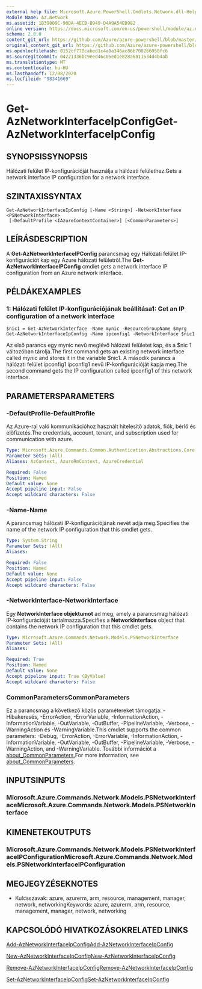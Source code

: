 ```yaml
---
external help file: Microsoft.Azure.PowerShell.Cmdlets.Network.dll-Help.xml
Module Name: Az.Network
ms.assetid: 1B39809C-90DA-4ECB-B949-D4A9A54ED982
online version: https://docs.microsoft.com/en-us/powershell/module/az.network/get-aznetworkinterfaceipconfig
schema: 2.0.0
content_git_url: https://github.com/Azure/azure-powershell/blob/master/src/Network/Network/help/Get-AzNetworkInterfaceIpConfig.md
original_content_git_url: https://github.com/Azure/azure-powershell/blob/master/src/Network/Network/help/Get-AzNetworkInterfaceIpConfig.md
ms.openlocfilehash: 8152cf778cabed1c4a8a346ac86b708266058fc6
ms.sourcegitcommit: 04221336bc9eed46c05ed1e828a6811534d4b4ab
ms.translationtype: MT
ms.contentlocale: hu-HU
ms.lasthandoff: 12/08/2020
ms.locfileid: "98341669"
---
```

# <span data-ttu-id="0b4cd-101">Get-AzNetworkInterfaceIpConfig</span><span class="sxs-lookup"><span data-stu-id="0b4cd-101">Get-AzNetworkInterfaceIpConfig</span></span>

## <span data-ttu-id="0b4cd-102">SYNOPSIS</span><span class="sxs-lookup"><span data-stu-id="0b4cd-102">SYNOPSIS</span></span>
<span data-ttu-id="0b4cd-103">Hálózati felület IP-konfigurációját használja a hálózati felülethez.</span><span class="sxs-lookup"><span data-stu-id="0b4cd-103">Gets a network interface IP configuration for a network interface.</span></span>

## <span data-ttu-id="0b4cd-104">SZINTAXIS</span><span class="sxs-lookup"><span data-stu-id="0b4cd-104">SYNTAX</span></span>

```
Get-AzNetworkInterfaceIpConfig [-Name <String>] -NetworkInterface <PSNetworkInterface>
 [-DefaultProfile <IAzureContextContainer>] [<CommonParameters>]
```

## <span data-ttu-id="0b4cd-105">LEÍRÁS</span><span class="sxs-lookup"><span data-stu-id="0b4cd-105">DESCRIPTION</span></span>
<span data-ttu-id="0b4cd-106">A **Get-AzNetworkInterfaceIPConfig** parancsmag egy Hálózati felület IP-konfigurációt kap egy Azure hálózati felületről.</span><span class="sxs-lookup"><span data-stu-id="0b4cd-106">The **Get-AzNetworkInterfaceIPConfig** cmdlet gets a network interface IP configuration from an Azure network interface.</span></span>

## <span data-ttu-id="0b4cd-107">PÉLDÁK</span><span class="sxs-lookup"><span data-stu-id="0b4cd-107">EXAMPLES</span></span>

### <span data-ttu-id="0b4cd-108">1: Hálózati felület IP-konfigurációjának beállítása</span><span class="sxs-lookup"><span data-stu-id="0b4cd-108">1: Get an IP configuration of a network interface</span></span>
```
$nic1 = Get-AzNetworkInterface -Name mynic -ResourceGroupName $myrg
Get-AzNetworkInterfaceIpConfig -Name ipconfig1 -NetworkInterface $nic1
```

<span data-ttu-id="0b4cd-109">Az első parancs egy mynic nevű meglévő hálózati felületet kap, és a $nic 1 változóban tárolja.</span><span class="sxs-lookup"><span data-stu-id="0b4cd-109">The first command gets an existing network interface called mynic and stores it in the variable $nic1.</span></span> <span data-ttu-id="0b4cd-110">A második parancs a hálózati felület ipconfig1 ipconfig1 nevű IP-konfigurációját kapja meg.</span><span class="sxs-lookup"><span data-stu-id="0b4cd-110">The second command gets the IP configuration called ipconfig1 of this network interface.</span></span>
    

## <span data-ttu-id="0b4cd-111">PARAMETERS</span><span class="sxs-lookup"><span data-stu-id="0b4cd-111">PARAMETERS</span></span>

### <span data-ttu-id="0b4cd-112">-DefaultProfile</span><span class="sxs-lookup"><span data-stu-id="0b4cd-112">-DefaultProfile</span></span>
<span data-ttu-id="0b4cd-113">Az Azure-ral való kommunikációhoz használt hitelesítő adatok, fiók, bérlő és előfizetés.</span><span class="sxs-lookup"><span data-stu-id="0b4cd-113">The credentials, account, tenant, and subscription used for communication with azure.</span></span>

```yaml
Type: Microsoft.Azure.Commands.Common.Authentication.Abstractions.Core.IAzureContextContainer
Parameter Sets: (All)
Aliases: AzContext, AzureRmContext, AzureCredential

Required: False
Position: Named
Default value: None
Accept pipeline input: False
Accept wildcard characters: False
```

### <span data-ttu-id="0b4cd-114">-Name</span><span class="sxs-lookup"><span data-stu-id="0b4cd-114">-Name</span></span>
<span data-ttu-id="0b4cd-115">A parancsmag hálózati IP-konfigurációjának nevét adja meg.</span><span class="sxs-lookup"><span data-stu-id="0b4cd-115">Specifies the name of the network IP configuration that this cmdlet gets.</span></span>

```yaml
Type: System.String
Parameter Sets: (All)
Aliases:

Required: False
Position: Named
Default value: None
Accept pipeline input: False
Accept wildcard characters: False
```

### <span data-ttu-id="0b4cd-116">-NetworkInterface</span><span class="sxs-lookup"><span data-stu-id="0b4cd-116">-NetworkInterface</span></span>
<span data-ttu-id="0b4cd-117">Egy **NetworkInterface objektumot** ad meg, amely a parancsmag hálózati IP-konfigurációját tartalmazza.</span><span class="sxs-lookup"><span data-stu-id="0b4cd-117">Specifies a **NetworkInterface** object that contains the network IP configuration that this cmdlet gets.</span></span>

```yaml
Type: Microsoft.Azure.Commands.Network.Models.PSNetworkInterface
Parameter Sets: (All)
Aliases:

Required: True
Position: Named
Default value: None
Accept pipeline input: True (ByValue)
Accept wildcard characters: False
```

### <span data-ttu-id="0b4cd-118">CommonParameters</span><span class="sxs-lookup"><span data-stu-id="0b4cd-118">CommonParameters</span></span>
<span data-ttu-id="0b4cd-119">Ez a parancsmag a következő közös paramétereket támogatja: -Hibakeresés, -ErrorAction, -ErrorVariable, -InformationAction, -InformationVariable, -OutVariable, -OutBuffer, -PipelineVariable, -Verbose, -WarningAction és -WarningVariable.</span><span class="sxs-lookup"><span data-stu-id="0b4cd-119">This cmdlet supports the common parameters: -Debug, -ErrorAction, -ErrorVariable, -InformationAction, -InformationVariable, -OutVariable, -OutBuffer, -PipelineVariable, -Verbose, -WarningAction, and -WarningVariable.</span></span> <span data-ttu-id="0b4cd-120">További információt a [about_CommonParameters.](http://go.microsoft.com/fwlink/?LinkID=113216)</span><span class="sxs-lookup"><span data-stu-id="0b4cd-120">For more information, see [about_CommonParameters](http://go.microsoft.com/fwlink/?LinkID=113216).</span></span>

## <span data-ttu-id="0b4cd-121">INPUTS</span><span class="sxs-lookup"><span data-stu-id="0b4cd-121">INPUTS</span></span>

### <span data-ttu-id="0b4cd-122">Microsoft.Azure.Commands.Network.Models.PSNetworkInterface</span><span class="sxs-lookup"><span data-stu-id="0b4cd-122">Microsoft.Azure.Commands.Network.Models.PSNetworkInterface</span></span>

## <span data-ttu-id="0b4cd-123">KIMENETEK</span><span class="sxs-lookup"><span data-stu-id="0b4cd-123">OUTPUTS</span></span>

### <span data-ttu-id="0b4cd-124">Microsoft.Azure.Commands.Network.Models.PSNetworkInterfaceIPConfiguration</span><span class="sxs-lookup"><span data-stu-id="0b4cd-124">Microsoft.Azure.Commands.Network.Models.PSNetworkInterfaceIPConfiguration</span></span>

## <span data-ttu-id="0b4cd-125">MEGJEGYZÉSEK</span><span class="sxs-lookup"><span data-stu-id="0b4cd-125">NOTES</span></span>
* <span data-ttu-id="0b4cd-126">Kulcsszavak: azure, azurerm, arm, resource, management, manager, network, networking</span><span class="sxs-lookup"><span data-stu-id="0b4cd-126">Keywords: azure, azurerm, arm, resource, management, manager, network, networking</span></span>

## <span data-ttu-id="0b4cd-127">KAPCSOLÓDÓ HIVATKOZÁSOK</span><span class="sxs-lookup"><span data-stu-id="0b4cd-127">RELATED LINKS</span></span>

[<span data-ttu-id="0b4cd-128">Add-AzNetworkInterfaceIpConfig</span><span class="sxs-lookup"><span data-stu-id="0b4cd-128">Add-AzNetworkInterfaceIpConfig</span></span>](./Add-AzNetworkInterfaceIpConfig.md)

[<span data-ttu-id="0b4cd-129">New-AzNetworkInterfaceIpConfig</span><span class="sxs-lookup"><span data-stu-id="0b4cd-129">New-AzNetworkInterfaceIpConfig</span></span>](./New-AzNetworkInterfaceIpConfig.md)

[<span data-ttu-id="0b4cd-130">Remove-AzNetworkInterfaceIpConfig</span><span class="sxs-lookup"><span data-stu-id="0b4cd-130">Remove-AzNetworkInterfaceIpConfig</span></span>](./Remove-AzNetworkInterfaceIpConfig.md)

[<span data-ttu-id="0b4cd-131">Set-AzNetworkInterfaceIpConfig</span><span class="sxs-lookup"><span data-stu-id="0b4cd-131">Set-AzNetworkInterfaceIpConfig</span></span>](./Set-AzNetworkInterfaceIpConfig.md)


